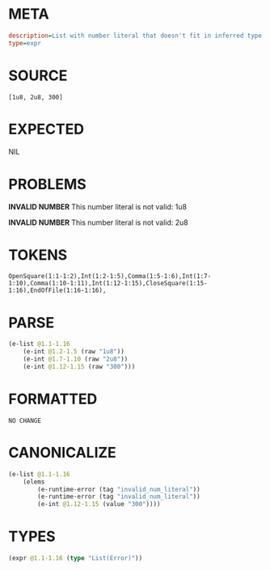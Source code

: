 # META
~~~ini
description=List with number literal that doesn't fit in inferred type
type=expr
~~~
# SOURCE
~~~roc
[1u8, 2u8, 300]
~~~
# EXPECTED
NIL
# PROBLEMS
**INVALID NUMBER**
This number literal is not valid: 1u8

**INVALID NUMBER**
This number literal is not valid: 2u8

# TOKENS
~~~zig
OpenSquare(1:1-1:2),Int(1:2-1:5),Comma(1:5-1:6),Int(1:7-1:10),Comma(1:10-1:11),Int(1:12-1:15),CloseSquare(1:15-1:16),EndOfFile(1:16-1:16),
~~~
# PARSE
~~~clojure
(e-list @1.1-1.16
	(e-int @1.2-1.5 (raw "1u8"))
	(e-int @1.7-1.10 (raw "2u8"))
	(e-int @1.12-1.15 (raw "300")))
~~~
# FORMATTED
~~~roc
NO CHANGE
~~~
# CANONICALIZE
~~~clojure
(e-list @1.1-1.16
	(elems
		(e-runtime-error (tag "invalid_num_literal"))
		(e-runtime-error (tag "invalid_num_literal"))
		(e-int @1.12-1.15 (value "300"))))
~~~
# TYPES
~~~clojure
(expr @1.1-1.16 (type "List(Error)"))
~~~
